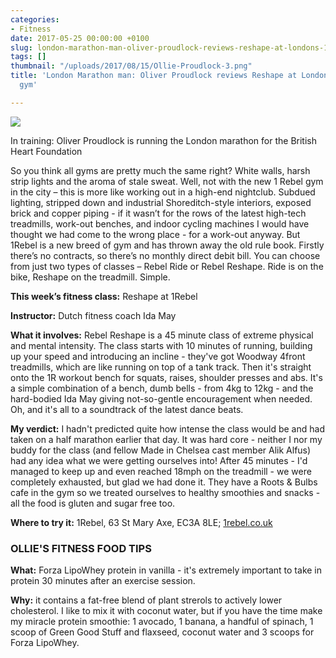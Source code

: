 ```yaml
---
categories:
- Fitness
date: 2017-05-25 00:00:00 +0100
slug: london-marathon-man-oliver-proudlock-reviews-reshape-at-londons-1-rebel-gym
tags: []
thumbnail: "/uploads/2017/08/15/Ollie-Proudlock-3.png"
title: 'London Marathon man: Oliver Proudlock reviews Reshape at London''s 1Rebel
  gym'

---
```

![](/uploads/2017/08/15/Ollie-Proudlock-3.png)

In training: Oliver Proudlock is running the London marathon for the British Heart Foundation

So you think all gyms are pretty much the same right? White walls, harsh strip lights and the aroma of stale sweat. Well, not with the new 1 Rebel gym in the city – this is more like working out in a high-end nightclub. Subdued lighting, stripped down and industrial Shoreditch-style interiors, exposed brick and copper piping - if it wasn’t for the rows of the latest high-tech treadmills, work-out benches, and indoor cycling machines I would have thought we had come to the wrong place - for a work-out anyway. But 1Rebel is a new breed of gym and has thrown away the old rule book. Firstly there’s no contracts, so there’s no monthly direct debit bill. You can choose from just two types of classes – Rebel Ride or Rebel Reshape. Ride is on the bike, Reshape on the treadmill. Simple.

**This week’s fitness class:** Reshape at 1Rebel

**Instructor:** Dutch fitness coach Ida May

**What it involves:** Rebel Reshape is a 45 minute class of extreme physical and mental intensity. The class starts with 10 minutes of running, building up your speed and introducing an incline - they've got Woodway 4front treadmills, which are like running on top of a tank track. Then it's straight onto the 1R workout bench for squats, raises, shoulder presses and abs. It's a simple combination of a bench, dumb bells - from 4kg to 12kg - and the hard-bodied Ida May giving not-so-gentle encouragement when needed. Oh, and it's all to a soundtrack of the latest dance beats.

**My verdict:** I hadn't predicted quite how intense the class would be and had taken on a half marathon earlier that day. It was hard core - neither I nor my buddy for the class (and fellow Made in Chelsea cast member Alik Alfus) had any idea what we were getting ourselves into! After 45 minutes - I'd managed to keep up and even reached 18mph on the treadmill - we were completely exhausted, but glad we had done it. They have a Roots & Bulbs cafe in the gym so we treated ourselves to healthy smoothies and snacks - all the food is gluten and sugar free too.

**Where to try it:** 1Rebel, 63 St Mary Axe, EC3A 8LE; [1rebel.co.uk](http://www.1rebel.co.uk/)

### OLLIE'S FITNESS FOOD TIPS

**What:** Forza LipoWhey protein in vanilla - it's extremely important to take in protein 30 minutes after an exercise session.

**Why:** it contains a fat-free blend of plant strerols to actively lower cholesterol. I like to mix it with coconut water, but if you have the time make my miracle protein smoothie: 1 avocado, 1 banana, a handful of spinach, 1 scoop of Green Good Stuff and flaxseed, coconut water and 3 scoops for Forza LipoWhey.

